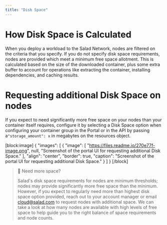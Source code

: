 ```yaml
---
title: "Disk Space"
---
```


# How Disk Space is Calculated

When you deploy a workload to the Salad Network, nodes are filtered on the criteria that you specify. If you do not specify disk space requirements, nodes are provided which meet a minimum free space allotment. This is calculated based on the size of the downloaded container, plus some extra buffer to account for operations like extracting the container, installing dependencies, and caching results.

# Requesting additional Disk Space on nodes

If you expect to need significantly more free space on your nodes than your container itself requires, configure it by selecting a Disk Space option when configuring your container group in the Portal or in the API by passing a`"storage_amount": x` in megabytes on the resources object.

[block:image]
{
"images": [
{
"image": [
"https://files.readme.io/270e77f-image.png",
null,
"Screenshot of the portal UI for requesting additional Disk Space."
],
"align": "center",
"border": true,
"caption": "Screenshot of the portal UI for requesting additional Disk Space."
}
]
}
[/block]

> 📘 Need more space?
>
> Salad's disk space requirements for nodes are minimum thresholds; nodes may provide significantly more free space than the minimum. However, if you expect to regularly need more than highest disk space option provided, reach out to your account manager or email [cloud@salad.com](mailto:cloud@salad.com) to request nodes with additional space. We can take a look at how many nodes are available with high levels of free space to help guide you to the right balance of space requirements and node counts.
